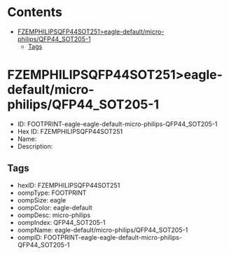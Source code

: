 



Contents
========

* [FZEMPHILIPSQFP44SOT251>eagle-default/micro-philips/QFP44_SOT205-1](#fzemphilipsqfp44sot251eagle-defaultmicro-philipsqfp44_sot205-1)
	* [Tags](#tags)

# FZEMPHILIPSQFP44SOT251>eagle-default/micro-philips/QFP44_SOT205-1

- ID: FOOTPRINT-eagle-eagle-default-micro-philips-QFP44_SOT205-1
- Hex ID: FZEMPHILIPSQFP44SOT251
- Name: 
- Description: 

## Tags

- hexID: FZEMPHILIPSQFP44SOT251
- oompType: FOOTPRINT
- oompSize: eagle
- oompColor: eagle-default
- oompDesc: micro-philips
- oompIndex: QFP44_SOT205-1
- oompName: eagle-default/micro-philips/QFP44_SOT205-1
- oompID: FOOTPRINT-eagle-eagle-default-micro-philips-QFP44_SOT205-1
